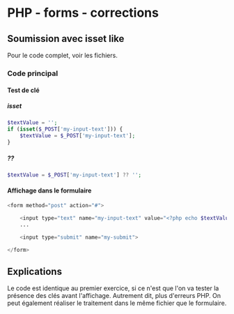 # PHP - forms - corrections

## Soumission avec isset like

Pour le code complet, voir les fichiers.

### Code principal

#### Test de clé

##### isset

```php
$textValue = '';
if (isset($_POST['my-input-text'])) {
    $textValue = $_POST['my-input-text'];
}
```

##### ??

```php
$textValue = $_POST['my-input-text'] ?? '';
```

#### Affichage dans le formulaire

```php
<form method="post" action="#">

    <input type="text" name="my-input-text" value="<?php echo $textValue; ?>">
    ...

    <input type="submit" name="my-submit">

</form>
```

## Explications

Le code est identique au premier exercice, si ce n'est que l'on va tester la présence des clés avant l'affichage. Autrement dit, plus d'erreurs PHP. On peut également réaliser le traitement dans le même fichier que le formulaire.
